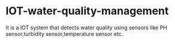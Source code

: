 # IOT-water-quality-management
It is a IOT system that detects water quality using sensors like PH sensor,turbidity sensor,temperature sensor etc. 

